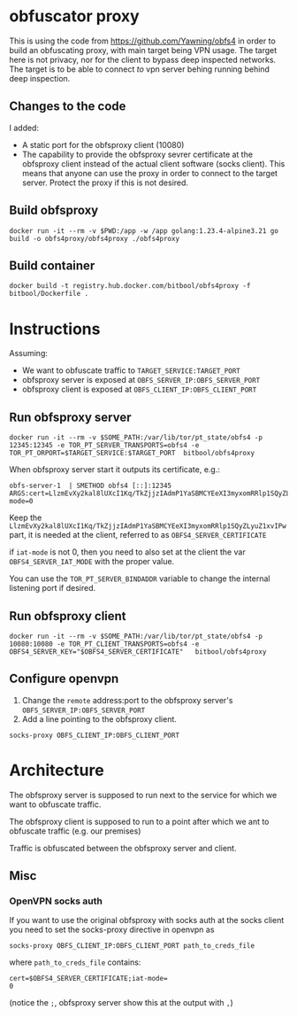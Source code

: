# obfuscator proxy

This is using the code from https://github.com/Yawning/obfs4 in order to build an obfuscating proxy, with main target being VPN usage. 
The target here is not privacy, nor for the client to bypass deep inspected networks. 
The target is to be able to connect *to* vpn server behing running behind deep inspection.

## Changes to the code

I added:
* A static port for the obfsproxy client (10080)
* The capability to provide the obfsproxy sevrer certificate at the obfsproxy client instead of the actual client software (socks client). This means that anyone can use the proxy in order to connect to the target server. Protect the proxy if this is not desired. 

## Build obfsproxy

```
docker run -it --rm -v $PWD:/app -w /app golang:1.23.4-alpine3.21 go build -o obfs4proxy/obfs4proxy ./obfs4proxy
```

## Build container

```
docker build -t registry.hub.docker.com/bitbool/obfs4proxy -f bitbool/Dockerfile .
```

# Instructions

Assuming:
* We want to obfuscate traffic to `TARGET_SERVICE:TARGET_PORT`
* obfsproxy server is exposed at `OBFS_SERVER_IP:OBFS_SERVER_PORT`
* obfsproxy client is exposed at `OBFS_CLIENT_IP:OBFS_CLIENT_PORT`

## Run obfsproxy server
```
docker run -it --rm -v $SOME_PATH:/var/lib/tor/pt_state/obfs4 -p 12345:12345 -e TOR_PT_SERVER_TRANSPORTS=obfs4 -e TOR_PT_ORPORT=$TARGET_SERVICE:$TARGET_PORT  bitbool/obfs4proxy
```
When obfsproxy server start it outputs its certificate, e.g.:
```
obfs-server-1  | SMETHOD obfs4 [::]:12345 ARGS:cert=LlzmEvXy2kal8lUXcI1Kq/TkZjjzIAdmP1YaSBMCYEeXI3myxomRRlp1SQyZLyuZ1xvIPw,iat-mode=0
```
Keep the `LlzmEvXy2kal8lUXcI1Kq/TkZjjzIAdmP1YaSBMCYEeXI3myxomRRlp1SQyZLyuZ1xvIPw` part, it is needed at the client, referred to as `OBFS4_SERVER_CERTIFICATE`

if `iat-mode` is not 0, then you need to also set at the client the var `OBFS4_SERVER_IAT_MODE` with the proper value.

You can use the `TOR_PT_SERVER_BINDADDR` variable to change the internal listening port if desired.


## Run obfsproxy client
```
docker run -it --rm -v $SOME_PATH:/var/lib/tor/pt_state/obfs4 -p 10080:10080 -e TOR_PT_CLIENT_TRANSPORTS=obfs4 -e OBFS4_SERVER_KEY="$OBFS4_SERVER_CERTIFICATE"   bitbool/obfs4proxy
```

## Configure openvpn

1. Change the `remote` address:port to the obfsproxy server's `OBFS_SERVER_IP:OBFS_SERVER_PORT`
2. Add a line pointing to the obfsproxy client.
```
socks-proxy OBFS_CLIENT_IP:OBFS_CLIENT_PORT
```

# Architecture

The obfsproxy server is supposed to run next to the service for which we want to obfuscate traffic. 

The obfsproxy client is supposed to run to a point after which we ant to obfuscate traffic (e.g. our premises)

Traffic is obfuscated between the obfsproxy server and client.


## Misc 

### OpenVPN socks auth
If you want to use the original obfsproxy with socks auth at the socks client you need to set the socks-proxy directive in openvpn as
```
socks-proxy OBFS_CLIENT_IP:OBFS_CLIENT_PORT path_to_creds_file
```
where `path_to_creds_file` contains:
```
cert=$OBFS4_SERVER_CERTIFICATE;iat-mode=
0
```
(notice the `;`, obfsproxy server show this at the output with `,`)

